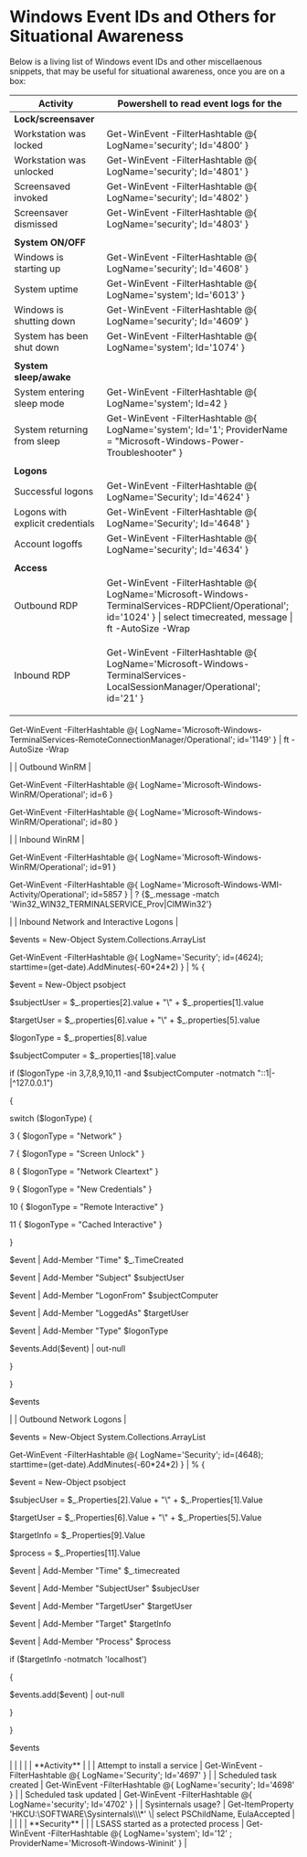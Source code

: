 # Windows Event IDs and Others for Situational Awareness

Below is a living list of Windows event IDs and other miscellaenous snippets, that may be useful for  situational awareness, once you are on a box:

| Activity                               | Powershell to read event logs for the                                                                                                                                                                                                                                                                                                                                                                                                                                                                                                                                                                                                                                                                                                                                                                                                                                                                                                                                                                                                                                                                                                                                                                                                                                                                                                                                                      |
| -------------------------------------- | ------------------------------------------------------------------------------------------------------------------------------------------------------------------------------------------------------------------------------------------------------------------------------------------------------------------------------------------------------------------------------------------------------------------------------------------------------------------------------------------------------------------------------------------------------------------------------------------------------------------------------------------------------------------------------------------------------------------------------------------------------------------------------------------------------------------------------------------------------------------------------------------------------------------------------------------------------------------------------------------------------------------------------------------------------------------------------------------------------------------------------------------------------------------------------------------------------------------------------------------------------------------------------------------------------------------------------------------------------------------------------------------ |
| **Lock/screensaver**                   |                                                                                                                                                                                                                                                                                                                                                                                                                                                                                                                                                                                                                                                                                                                                                                                                                                                                                                                                                                                                                                                                                                                                                                                                                                                                                                                                                                                            |
| Workstation was locked                 | Get-WinEvent -FilterHashtable @{ LogName='security'; Id='4800' }                                                                                                                                                                                                                                                                                                                                                                                                                                                                                                                                                                                                                                                                                                                                                                                                                                                                                                                                                                                                                                                                                                                                                                                                                                                                                                                           |
| Workstation was unlocked               | Get-WinEvent -FilterHashtable @{ LogName='security'; Id='4801' }                                                                                                                                                                                                                                                                                                                                                                                                                                                                                                                                                                                                                                                                                                                                                                                                                                                                                                                                                                                                                                                                                                                                                                                                                                                                                                                           |
| Screensaved invoked                    | Get-WinEvent -FilterHashtable @{ LogName='security'; Id='4802' }                                                                                                                                                                                                                                                                                                                                                                                                                                                                                                                                                                                                                                                                                                                                                                                                                                                                                                                                                                                                                                                                                                                                                                                                                                                                                                                           |
| Screensaver dismissed                  | Get-WinEvent -FilterHashtable @{ LogName='security'; Id='4803' }                                                                                                                                                                                                                                                                                                                                                                                                                                                                                                                                                                                                                                                                                                                                                                                                                                                                                                                                                                                                                                                                                                                                                                                                                                                                                                                           |
|                                        |                                                                                                                                                                                                                                                                                                                                                                                                                                                                                                                                                                                                                                                                                                                                                                                                                                                                                                                                                                                                                                                                                                                                                                                                                                                                                                                                                                                            |
| **System ON/OFF**                      |                                                                                                                                                                                                                                                                                                                                                                                                                                                                                                                                                                                                                                                                                                                                                                                                                                                                                                                                                                                                                                                                                                                                                                                                                                                                                                                                                                                            |
| Windows is starting up                 | Get-WinEvent -FilterHashtable @{ LogName='security'; Id='4608' }                                                                                                                                                                                                                                                                                                                                                                                                                                                                                                                                                                                                                                                                                                                                                                                                                                                                                                                                                                                                                                                                                                                                                                                                                                                                                                                           |
| System uptime                          | Get-WinEvent -FilterHashtable @{ LogName='system'; Id='6013' }                                                                                                                                                                                                                                                                                                                                                                                                                                                                                                                                                                                                                                                                                                                                                                                                                                                                                                                                                                                                                                                                                                                                                                                                                                                                                                                             |
| Windows is shutting down               | Get-WinEvent -FilterHashtable @{ LogName='security'; Id='4609' }                                                                                                                                                                                                                                                                                                                                                                                                                                                                                                                                                                                                                                                                                                                                                                                                                                                                                                                                                                                                                                                                                                                                                                                                                                                                                                                           |
| System has been shut down              | Get-WinEvent -FilterHashtable @{ LogName='system'; Id='1074' }                                                                                                                                                                                                                                                                                                                                                                                                                                                                                                                                                                                                                                                                                                                                                                                                                                                                                                                                                                                                                                                                                                                                                                                                                                                                                                                             |
|                                        |                                                                                                                                                                                                                                                                                                                                                                                                                                                                                                                                                                                                                                                                                                                                                                                                                                                                                                                                                                                                                                                                                                                                                                                                                                                                                                                                                                                            |
| **System sleep/awake**                 |                                                                                                                                                                                                                                                                                                                                                                                                                                                                                                                                                                                                                                                                                                                                                                                                                                                                                                                                                                                                                                                                                                                                                                                                                                                                                                                                                                                            |
| System entering sleep mode             | Get-WinEvent -FilterHashtable @{ LogName='system'; Id=42 }                                                                                                                                                                                                                                                                                                                                                                                                                                                                                                                                                                                                                                                                                                                                                                                                                                                                                                                                                                                                                                                                                                                                                                                                                                                                                                                                 |
| System returning from sleep            | Get-WinEvent -FilterHashtable @{ LogName='system'; Id='1'; ProviderName = "Microsoft-Windows-Power-Troubleshooter" }                                                                                                                                                                                                                                                                                                                                                                                                                                                                                                                                                                                                                                                                                                                                                                                                                                                                                                                                                                                                                                                                                                                                                                                                                                                                       |
|                                        |                                                                                                                                                                                                                                                                                                                                                                                                                                                                                                                                                                                                                                                                                                                                                                                                                                                                                                                                                                                                                                                                                                                                                                                                                                                                                                                                                                                            |
| **Logons**                             |                                                                                                                                                                                                                                                                                                                                                                                                                                                                                                                                                                                                                                                                                                                                                                                                                                                                                                                                                                                                                                                                                                                                                                                                                                                                                                                                                                                            |
| Successful logons                      | Get-WinEvent -FilterHashtable @{ LogName='Security'; Id='4624' }                                                                                                                                                                                                                                                                                                                                                                                                                                                                                                                                                                                                                                                                                                                                                                                                                                                                                                                                                                                                                                                                                                                                                                                                                                                                                                                           |
| Logons with explicit credentials       | Get-WinEvent -FilterHashtable @{ LogName='Security'; Id='4648' }                                                                                                                                                                                                                                                                                                                                                                                                                                                                                                                                                                                                                                                                                                                                                                                                                                                                                                                                                                                                                                                                                                                                                                                                                                                                                                                           |
| Account logoffs                        | Get-WinEvent -FilterHashtable @{ LogName='security'; Id='4634' }                                                                                                                                                                                                                                                                                                                                                                                                                                                                                                                                                                                                                                                                                                                                                                                                                                                                                                                                                                                                                                                                                                                                                                                                                                                                                                                           |
|                                        |                                                                                                                                                                                                                                                                                                                                                                                                                                                                                                                                                                                                                                                                                                                                                                                                                                                                                                                                                                                                                                                                                                                                                                                                                                                                                                                                                                                            |
| **Access**                             |                                                                                                                                                                                                                                                                                                                                                                                                                                                                                                                                                                                                                                                                                                                                                                                                                                                                                                                                                                                                                                                                                                                                                                                                                                                                                                                                                                                            |
| Outbound RDP                           | Get-WinEvent -FilterHashtable @{ LogName='Microsoft-Windows-TerminalServices-RDPClient/Operational'; id='1024' } \| select timecreated, message \| ft -AutoSize -Wrap                                                                                                                                                                                                                                                                                                                                                                                                                                                                                                                                                                                                                                                                                                                                                                                                                                                                                                                                                                                                                                                                                                                                                                                                                      |
| Inbound RDP                            | <p>Get-WinEvent -FilterHashtable @{ LogName='Microsoft-Windows-TerminalServices-LocalSessionManager/Operational'; id='21' } | select timecreated, message | ft -AutoSize -Wrap</p><p></p><p>Get-WinEvent -FilterHashtable @{ LogName='Microsoft-Windows-RemoteDesktopServices-RdpCoreTS/Operational'; id=131 } | select timecreated, message | ft -AutoSize -Wrap</p><p></p><p>Get-WinEvent -FilterHashtable @{ LogName='Microsoft-Windows-TerminalServices-RemoteConnectionManager/Operational'; id='1149' } | ft -AutoSize -Wrap</p>                                                                                                                                                                                                                                                                                                                                                                                                                                                                                                                                                                                                                                                                                                                                                                                                                                                   |
| Outbound WinRM                         | <p>Get-WinEvent -FilterHashtable @{ LogName='Microsoft-Windows-WinRM/Operational'; id=6 }</p><p></p><p>Get-WinEvent -FilterHashtable @{ LogName='Microsoft-Windows-WinRM/Operational'; id=80 }</p>                                                                                                                                                                                                                                                                                                                                                                                                                                                                                                                                                                                                                                                                                                                                                                                                                                                                                                                                                                                                                                                                                                                                                                                         |
| Inbound WinRM                          | <p>Get-WinEvent -FilterHashtable @{ LogName='Microsoft-Windows-WinRM/Operational'; id=91 }</p><p></p><p>Get-WinEvent -FilterHashtable @{ LogName='Microsoft-Windows-WMI-Activity/Operational'; id=5857 } | ? {$_.message -match 'Win32_WIN32_TERMINALSERVICE_Prov|CIMWin32'}</p>                                                                                                                                                                                                                                                                                                                                                                                                                                                                                                                                                                                                                                                                                                                                                                                                                                                                                                                                                                                                                                                                                                           |
| Inbound Network and Interactive Logons | <p>$events = New-Object System.Collections.ArrayList</p><p></p><p>Get-WinEvent -FilterHashtable @{ LogName='Security'; id=(4624); starttime=(get-date).AddMinutes(-60*24*2) } | % {</p><p>    $event = New-Object psobject</p><p>    $subjectUser = $_.properties[2].value + "\" + $_.properties[1].value</p><p>    $targetUser = $_.properties[6].value + "\" + $_.properties[5].value</p><p>    $logonType = $_.properties[8].value</p><p>    $subjectComputer = $_.properties[18].value</p><p>    if ($logonType -in 3,7,8,9,10,11 -and $subjectComputer -notmatch "::1|-|^127.0.0.1")</p><p>    {</p><p>        switch ($logonType) {</p><p>            3 { $logonType = "Network" }</p><p>            7 { $logonType = "Screen Unlock" }</p><p>            8 { $logonType = "Network Cleartext" }</p><p>            9 { $logonType = "New Credentials" }</p><p>            10 { $logonType = "Remote Interactive" }</p><p>            11 { $logonType = "Cached Interactive" }</p><p>        }</p><p>        $event | Add-Member "Time" $_.TimeCreated</p><p>        $event | Add-Member "Subject" $subjectUser</p><p>        $event | Add-Member "LogonFrom" $subjectComputer</p><p>        $event | Add-Member "LoggedAs" $targetUser</p><p>        $event | Add-Member "Type" $logonType</p><p>        $events.Add($event) | out-null</p><p>    }</p><p>}</p><p></p><p>$events</p> |
| Outbound Network Logons                | <p>$events = New-Object System.Collections.ArrayList</p><p> </p><p>Get-WinEvent -FilterHashtable @{ LogName='Security'; id=(4648); starttime=(get-date).AddMinutes(-60*24*2) } | % {</p><p>    $event = New-Object psobject</p><p>    $subjecUser = $_.Properties[2].Value + "\" + $_.Properties[1].Value</p><p>    $targetUser = $_.Properties[6].Value + "\" + $_.Properties[5].Value</p><p>    $targetInfo = $_.Properties[9].Value</p><p>    $process = $_.Properties[11].Value</p><p> </p><p>    $event | Add-Member "Time" $_.timecreated</p><p>    $event | Add-Member "SubjectUser" $subjecUser</p><p>    $event | Add-Member "TargetUser" $targetUser</p><p>    $event | Add-Member "Target" $targetInfo</p><p>    $event | Add-Member "Process" $process</p><p> </p><p>    if ($targetInfo -notmatch 'localhost')</p><p>    {</p><p>        $events.add($event) | out-null</p><p>    }</p><p>}</p><p> </p><p>$events</p>                                                                                                                                                                                                                                                                                                                                                                                                                                    |
|                                        |                                                                                                                                                                                                                                                                                                                                                                                                                                                                                                                                                                                                                                                                                                                                                                                                                                                                                                                                                                                                                                                                                                                                                                                                                                                                                                                                                                                            |
| **Activity**                           |                                                                                                                                                                                                                                                                                                                                                                                                                                                                                                                                                                                                                                                                                                                                                                                                                                                                                                                                                                                                                                                                                                                                                                                                                                                                                                                                                                                            |
| Attempt to install a service           | Get-WinEvent -FilterHashtable @{ LogName='Security'; Id='4697' }                                                                                                                                                                                                                                                                                                                                                                                                                                                                                                                                                                                                                                                                                                                                                                                                                                                                                                                                                                                                                                                                                                                                                                                                                                                                                                                           |
| Scheduled task created                 | Get-WinEvent -FilterHashtable @{ LogName='security'; Id='4698' }                                                                                                                                                                                                                                                                                                                                                                                                                                                                                                                                                                                                                                                                                                                                                                                                                                                                                                                                                                                                                                                                                                                                                                                                                                                                                                                           |
| Scheduled task updated                 | Get-WinEvent -FilterHashtable @{ LogName='security'; Id='4702' }                                                                                                                                                                                                                                                                                                                                                                                                                                                                                                                                                                                                                                                                                                                                                                                                                                                                                                                                                                                                                                                                                                                                                                                                                                                                                                                           |
| Sysinternals usage?                    | Get-ItemProperty 'HKCU:\SOFTWARE\Sysinternals\\\*' \| select PSChildName, EulaAccepted                                                                                                                                                                                                                                                                                                                                                                                                                                                                                                                                                                                                                                                                                                                                                                                                                                                                                                                                                                                                                                                                                                                                                                                                                                                                                                     |
|                                        |                                                                                                                                                                                                                                                                                                                                                                                                                                                                                                                                                                                                                                                                                                                                                                                                                                                                                                                                                                                                                                                                                                                                                                                                                                                                                                                                                                                            |
| **Security**                           |                                                                                                                                                                                                                                                                                                                                                                                                                                                                                                                                                                                                                                                                                                                                                                                                                                                                                                                                                                                                                                                                                                                                                                                                                                                                                                                                                                                            |
| LSASS started as a protected process   | Get-WinEvent -FilterHashtable @{ LogName='system'; Id='12' ; ProviderName='Microsoft-Windows-Wininit' }                                                                                                                                                                                                                                                                                                                                                                                                                                                                                                                                                                                                                                                                                                                                                                                                                                                                                                                                                                                                                                                                                                                                                                                                                                                                                    |

